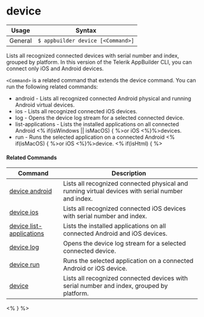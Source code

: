 device
==========

Usage | Syntax
------|-------
General | `$ appbuilder device [<Command>]`

Lists all recognized connected devices with serial number and index, grouped by platform. In this version of the Telerik AppBuilder CLI,
you can connect only iOS and Android devices.

`<Command>` is a related command that extends the device command. You can run the following related commands:
* android - Lists all recognized connected Android physical and running Android virtual devices.
* ios - Lists all recognized connected iOS devices.
* log - Opens the device log stream for a selected connected device.
* list-applications - Lists the installed applications on all connected Android <% if(isWindows || isMacOS) { %>or iOS <%}%>devices.
* run - Runs the selected application on a connected Android <% if(isMacOS) { %>or iOS <%}%>device.
<% if(isHtml) { %> 

#### Related Commands

Command | Description
----------|----------
[device android](device-android.html) | Lists all recognized connected physical and running virtual devices with serial number and index.
[device ios](device-ios.html) | Lists all recognized connected iOS devices with serial number and index.
[device list-applications](device-list-applications.html) | Lists the installed applications on all connected Android and iOS devices.
[device log](device-log.html) | Opens the device log stream for a selected connected device.
[device run](device-run.html) | Runs the selected application on a connected Android or iOS device.
[device](device.html) | Lists all recognized connected devices with serial number and index, grouped by platform.
<% } %>